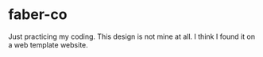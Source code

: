 # faber-co
Just practicing my coding.
This design is not mine at all. I think I found it on a web template website.
